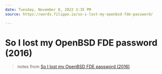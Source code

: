 ```yaml
---
date: Tuesday, November 8, 2022 3:35 PM
source: https://words.filippo.io/so-i-lost-my-openbsd-fde-password/

---
```


# So I lost my OpenBSD FDE password (2016)

> notes from [So I lost my OpenBSD FDE password (2016)](https://words.filippo.io/so-i-lost-my-openbsd-fde-password/)
